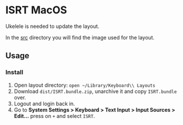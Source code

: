 # ISRT MacOS

Ukelele is needed to update the layout.

In the [src](./src) directory you will find the image used for the layout.

## Usage

### Install

1. Open layout directory: `open ~/Library/Keyboard\\ Layouts`
2. Download `dist/ISRT.bundle.zip`, unarchive it and copy `ISRT.bundle` over.
3. Logout and login back in.
4. Go to **System Settings > Keyboard > Text Input > Input Sources > Edit...** press on `+` and select `ISRT`.
